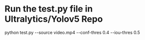 # Run the test.py file in Ultralytics/Yolov5 Repo

python test.py --source video.mp4 --conf-thres 0.4 --iou-thres 0.5

